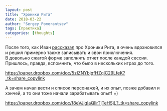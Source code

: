 ```yaml
---
layout: post
title: "Хроники Рита"
date: 2018-03-22
author: "Sergey Pomerantsev"
tags: [практика]
categories: [thoughts]
---
```


После того, как Иван [рассказал](https://eastern-lands.blogspot.ru/2018/02/the-ryth-chronicle.html) про Хроники Рита, я очень вдохновился и решил примерно также записывать и свои приключения.  
В довольно сжатой форме заполнять отчет после каждой сессии. Пришлось, правда, вспомнить, что было в нескольких играх до того.

https://paper.dropbox.com/doc/5zIZNYbjqfHZqlC29LfeK?_tk=share_copylink

А зачем начал вести и список персонажей, и их опыт, позже добавил и хэнчей, а то они тоже начали зарабатывать опыт! =)

https://paper.dropbox.com/doc/f8eVJlgIaQllrTjTeHSjL?_tk=share_copylink
